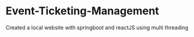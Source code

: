 # Event-Ticketing-Management
 Created a local website with springboot and reactJS using multi threading
